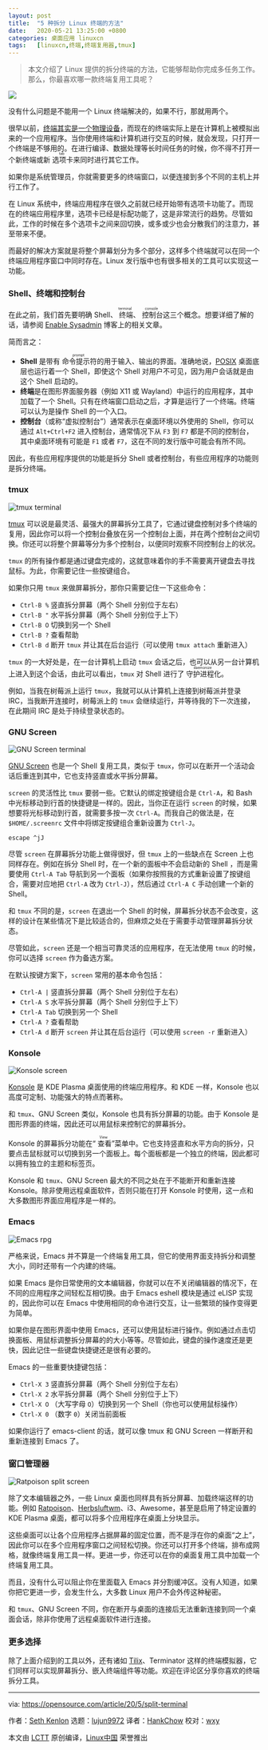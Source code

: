 ```yaml
---
layout: post
title:	"5 种拆分 Linux 终端的方法"
date:	2020-05-21 13:25:00 +0800 
categories:	桌面应用 linuxcn 
tags:	[linuxcn,终端,终端复用器,tmux]
---
```




> 
> 本文介绍了 Linux 提供的拆分终端的方法，它能够帮助你完成多任务工作。那么，你最喜欢哪一款终端复用工具呢？
> 
> 
> 


![](/Asserts/Images//attachment/album/202005/21/132437ypzpqqppqh1qfznh.jpg)


没有什么问题是不能用一个 Linux 终端解决的，如果不行，那就用两个。


很早以前，[终端其实是一个物理设备](https://www.redhat.com/sysadmin/terminals-shells-consoles)，而现在的终端实际上是在计算机上被模拟出来的一个应用程序。当你使用终端和计算机进行交互的时候，就会发现，只打开一个终端是不够用的。在进行编译、数据处理等长时间任务的时候，你不得不打开一个新终端或新<ruby> 选项卡 <rt>  tab </rt></ruby>来同时进行其它工作。


如果你是系统管理员，你就需要更多的终端窗口，以便连接到多个不同的主机上并行工作了。


在 Linux 系统中，终端应用程序在很久之前就已经开始带有选项卡功能了。而现在的终端应用程序里，选项卡已经是标配功能了，这是非常流行的趋势。尽管如此，工作的时候在多个选项卡之间来回切换，或多或少也会分散我们的注意力，甚至带来不便。


而最好的解决方案就是将整个屏幕划分为多个部分，这样多个终端就可以在同一个终端应用程序窗口中同时存在。Linux 发行版中也有很多相关的工具可以实现这一功能。


### Shell、终端和控制台


在此之前，我们首先要明确 Shell、<ruby> 终端 <rt>  terminal </rt></ruby>、<ruby> 控制台 <rt>  console </rt></ruby>这三个概念。想要详细了解的话，请参阅 [Enable Sysadmin](https://www.redhat.com/sysadmin/terminals-shells-consoles) 博客上的相关文章。


简而言之：


* **Shell** 是带有<ruby> 命令提示符 <rt>  prompt </rt></ruby>的用于输入、输出的界面。准确地说，[POSIX](https://opensource.com/article/19/7/what-posix-richard-stallman-explains) 桌面底层也运行着一个 Shell，即使这个 Shell 对用户不可见，因为用户会话就是由这个 Shell 启动的。
* **终端**是在图形界面服务器（例如 X11 或 Wayland）中运行的应用程序，其中加载了一个 Shell。只有在终端窗口启动之后，才算是运行了一个终端。终端可以认为是操作 Shell 的一个入口。
* **控制台**（或称“虚拟控制台”）通常表示在桌面环境以外使用的 Shell，你可以通过 `Alt+Ctrl+F2` 进入控制台，通常情况下从 `F3` 到 `F7` 都是不同的控制台，其中桌面环境有可能是 `F1` 或者 `F7`，这在不同的发行版中可能会有所不同。


因此，有些应用程序提供的功能是拆分 Shell 或者控制台，有些应用程序的功能则是拆分终端。


### tmux


![tmux terminal](/Asserts/Images//attachment/album/202005/21/132609upfsopddjaaadkjd.png "tmux terminal")


[tmux](https://github.com/tmux/tmux) 可以说是最灵活、最强大的屏幕拆分工具了，它通过键盘控制对多个终端的复用，因此你可以将一个控制台叠放在另一个控制台上面，并在两个控制台之间切换。你还可以将整个屏幕等分为多个控制台，以便同时观察不同控制台上的状况。


`tmux` 的所有操作都是通过键盘完成的，这就意味着你的手不需要离开键盘去寻找鼠标。为此，你需要记住一些按键组合。


如果你只用 `tmux` 来做屏幕拆分，那你只需要记住一下这些命令：


* `Ctrl-B %` 竖直拆分屏幕（两个 Shell 分别位于左右）
* `Ctrl-B "` 水平拆分屏幕（两个 Shell 分别位于上下）
* `Ctrl-B O` 切换到另一个 Shell
* `Ctrl-B ?` 查看帮助
* `Ctrl-B d` 断开 `tmux` 并让其在后台运行（可以使用 `tmux attach` 重新进入）


`tmux` 的一大好处是，在一台计算机上启动 `tmux` 会话之后，也可以从另一台计算机上进入到这个会话，由此可以看出，`tmux` 对 Shell 进行了<ruby> 守护进程化 <rt>  daemonize </rt></ruby>。


例如，当我在树莓派上运行 `tmux`，我就可以从计算机上连接到树莓派并登录 IRC，当我断开连接时，树莓派上的 `tmux` 会继续运行，并等待我的下一次连接，在此期间 IRC 是处于持续登录状态的。


### GNU Screen


![GNU Screen terminal](/Asserts/Images//attachment/album/202005/21/132542q2a10vnvyupo09u5.png "GNU Screen terminal")


[GNU Screen](https://www.gnu.org/software/screen/) 也是一个 Shell 复用工具，类似于 `tmux`，你可以在断开一个活动会话后重连到其中，它也支持竖直或水平拆分屏幕。


`screen` 的灵活性比 `tmux` 要弱一些。它默认的绑定按键组合是 `Ctrl-A`，和 Bash 中光标移动到行首的快捷键是一样的。因此，当你正在运行 `screen` 的时候，如果想要将光标移动到行首，就需要多按一次 `Ctrl-A`。而我自己的做法是，在 `$HOME/.screenrc` 文件中将绑定按键组合重新设置为 `Ctrl-J`。



```
escape ^jJ
```

尽管 `screen` 在屏幕拆分功能上做得很好，但 `tmux` 上的一些缺点在 Screen 上也同样存在。例如在拆分 Shell 时，在一个新的面板中不会启动新的 Shell ，而是需要使用 `Ctrl-A Tab` 导航到另一个面板（如果你按照我的方式重新设置了按键组合，需要对应地把 `Ctrl-A` 改为 `Ctrl-J`），然后通过 `Ctrl-A C` 手动创建一个新的 Shell。


和 `tmux` 不同的是，`screen` 在退出一个 Shell 的时候，屏幕拆分状态不会改变，这样的设计在某些情况下是比较适合的，但麻烦之处在于需要手动管理屏幕拆分状态。


尽管如此，`screen` 还是一个相当可靠灵活的应用程序，在无法使用 `tmux` 的时候，你可以选择 `screen` 作为备选方案。


在默认按键方案下，`screen` 常用的基本命令包括：


* `Ctrl-A |` 竖直拆分屏幕（两个 Shell 分别位于左右）
* `Ctrl-A S` 水平拆分屏幕（两个 Shell 分别位于上下）
* `Ctrl-A Tab` 切换到另一个 Shell
* `Ctrl-A ?` 查看帮助
* `Ctrl-A d` 断开 `screen` 并让其在后台运行（可以使用 `screen -r` 重新进入）


### Konsole


![Konsole screen](/Asserts/Images//attachment/album/202005/21/132546d07pbn70p2nbbp0b.jpg "Konsole screen")


[Konsole](https://konsole.kde.org) 是 KDE Plasma 桌面使用的终端应用程序。和 KDE 一样，Konsole 也以高度可定制、功能强大的特点而著称。


和 `tmux`、GNU Screen 类似，Konsole 也具有拆分屏幕的功能。由于 Konsole 是图形界面的终端，因此还可以用鼠标来控制它的屏幕拆分。


Konsole 的屏幕拆分功能在“<ruby> 查看 <rt>  View </rt></ruby>”菜单中。它也支持竖直和水平方向的拆分，只要点击鼠标就可以切换到另一个面板上。每个面板都是一个独立的终端，因此都可以拥有独立的主题和标签页。


Konsole 和 `tmux`、GNU Screen 最大的不同之处在于不能断开和重新连接 Konsole。除非使用远程桌面软件，否则只能在打开 Konsole 时使用，这一点和大多数图形界面应用程序是一样的。


### Emacs


![Emacs rpg](/Asserts/Images//attachment/album/202005/21/132549hh9czonx0jc8l49r.jpg "Emacs rpg")


严格来说，Emacs 并不算是一个终端复用工具，但它的使用界面支持拆分和调整大小，同时还带有一个内建的终端。


如果 Emacs 是你日常使用的文本编辑器，你就可以在不关闭编辑器的情况下，在不同的应用程序之间轻松互相切换。由于 Emacs eshell 模块是通过 eLISP 实现的，因此你可以在 Emacs 中使用相同的命令进行交互，让一些繁琐的操作变得更为简单。


如果你是在图形界面中使用 Emacs，还可以使用鼠标进行操作。例如通过点击切换面板、用鼠标调整拆分屏幕的的大小等等。尽管如此，键盘的操作速度还是更快，因此记住一些键盘快捷键还是很有必要的。


Emacs 的一些重要快捷键包括：


* `Ctrl-X 3` 竖直拆分屏幕（两个 Shell 分别位于左右）
* `Ctrl-X 2` 水平拆分屏幕（两个 Shell 分别位于上下）
* `Ctrl-X O` （大写字母 `O`）切换到另一个 Shell（你也可以使用鼠标操作）
* `Ctrl-X 0` （数字 `0`）关闭当前面板


如果你运行了 emacs-client 的话，就可以像 tmux 和 GNU Screen 一样断开和重新连接到 Emacs 了。


### 窗口管理器


![Ratpoison split screen](/Asserts/Images//attachment/album/202005/21/132556rbqd7dujnmddud7d.jpg "Ratpoison split screen")


除了文本编辑器之外，一些 Linux 桌面也同样具有拆分屏幕、加载终端这样的功能。例如 [Ratpoison](https://opensource.com/article/19/12/ratpoison-linux-desktop)、[Herbsluftwm](https://opensource.com/article/19/12/herbstluftwm-linux-desktop)、i3、Awesome，甚至是启用了特定设置的 KDE Plasma 桌面，都可以将多个应用程序在桌面上分块显示。


这些桌面可以让各个应用程序占据屏幕的固定位置，而不是浮在你的桌面“之上”，因此你可以在多个应用程序窗口之间轻松切换。你还可以打开多个终端，排布成网格，就像终端复用工具一样。更进一步，你还可以在你的桌面复用工具中加载一个终端复用工具。


而且，没有什么可以阻止你在里面载入 Emacs 并分割缓冲区。没有人知道，如果你把它更进一步，会发生什么，大多数 Linux 用户不会外传这种秘密。


和 `tmux`、GNU Screen 不同，你在断开与桌面的连接后无法重新连接到同一个桌面会话，除非你使用了远程桌面软件进行连接。


### 更多选择


除了上面介绍到的工具以外，还有诸如 [Tilix](https://gnunn1.github.io/tilix-web/)、Terminator 这样的终端模拟器，它们同样可以实现屏幕拆分、嵌入终端组件等功能。欢迎在评论区分享你喜欢的终端拆分工具。




---


via: <https://opensource.com/article/20/5/split-terminal>


作者：[Seth Kenlon](https://opensource.com/users/seth) 选题：[lujun9972](https://github.com/lujun9972) 译者：[HankChow](https://github.com/HankChow) 校对：[wxy](https://github.com/wxy)


本文由 [LCTT](https://github.com/LCTT/TranslateProject) 原创编译，[Linux中国](https://linux.cn/) 荣誉推出
